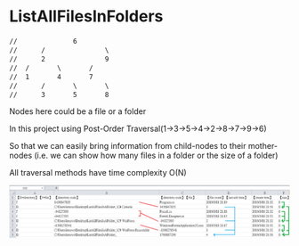 # ListAllFilesInFolders

	//				6
	//		/				\
	//		2				9
	//	/		\		/
	//	1		4		7
	//		/		\		\
	//		3		5		8
  
  Nodes here could be a file or a folder
   
  In this project using Post-Order Traversal(1->3->5->4->2->8->7->9->6)
  
  So that we can easily bring information from child-nodes to their mother-nodes
  (i.e. we can show how many files in a folder or the size of a folder)
  
  All traversal methods have time complexity O(N)
  
 ![](https://github.com/DD898989/Pictures/blob/master/ListFiles.PNG) <br/>
